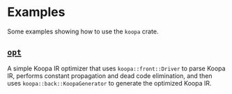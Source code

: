 # Examples

Some examples showing how to use the `koopa` crate.

## [`opt`](opt)

A simple Koopa IR optimizer that uses `koopa::front::Driver` to parse Koopa IR, performs constant propagation and dead code elimination, and then uses `koopa::back::KoopaGenerator` to generate the optimized Koopa IR.
